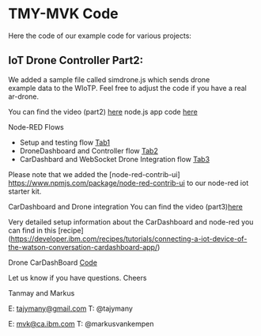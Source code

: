 # TMY-MVK Code

Here the code of our example code for various projects:

## IoT Drone Controller Part2:
We added a sample file called simdrone.js which sends drone  
example data to the WIoTP. Feel free to adjust the code if you have a real ar-drone.

You can find the video (part2) [here](https://www.youtube.com/watch?v=mM-qSJTGxHw) 
node.js app code [here](https://github.com/markusvankempen/TMY-MVK/blob/master/dronecontroller/simdrone.js) 

Node-RED Flows
- Setup and testing flow [Tab1](https://github.com/markusvankempen/TMY-MVK/blob/master/node-red-flows/tab1-testing) 
- DroneDashboard and Controller flow [Tab2](https://github.com/markusvankempen/TMY-MVK/blob/master/node-red-flows/tab2-CarDashAndWebSockets) 
- CarDashbard and WebSocket Drone Integration flow [Tab3](https://github.com/markusvankempen/TMY-MVK/blob/master/node-red-flows/tab2-DroneDashBboard) 
 
Please note that we added the [node-red-contrib-ui] https://www.npmjs.com/package/node-red-contrib-ui
to our node-red iot starter kit.

CarDashboard and Drone integration
You can find the video (part3)[here](https://www.youtube.com/watch?v=Wf3_DfXaEXA)

Very detailed setup information about the CarDashboard and node-red you can find in this [recipe]
(https://developer.ibm.com/recipes/tutorials/connecting-a-iot-device-of-the-watson-conversation-cardashboard-app/)

Drone CarDashBoard [Code](https://github.com/markusvankempen/TMY-MVK/tree/master/WACarDashboard)

Let us know if you have questions.
Cheers

Tanmay and Markus

E: tajymany@gmail.com
T: @tajymany

E: mvk@ca.ibm.com
T: @markusvankempen
